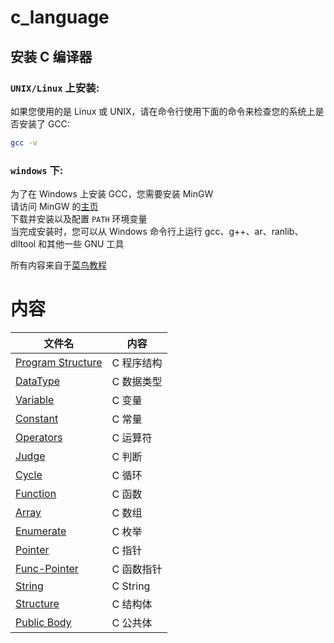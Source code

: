 # c_language

## 安装 C 编译器
### `UNIX/Linux` 上安装:
如果您使用的是 Linux 或 UNIX，请在命令行使用下面的命令来检查您的系统上是否安装了 GCC:
```sh
gcc -v
```
### `windows` 下:
为了在 Windows 上安装 GCC，您需要安装 MinGW <br>
请访问 MinGW 的[主页](https://www.mingw-w64.org/) <br>
下载并安装以及配置 `PATH` 环境变量 <br>
当完成安装时，您可以从 Windows 命令行上运行 gcc、g++、ar、ranlib、dlltool 和其他一些 GNU 工具

所有内容来自于[菜鸟教程](https://www.runoob.com/cprogramming/c-tutorial.html)

# 内容
| 文件名 | 内容 |
| ------ | ---- |
| [Program Structure](/Program-Structure) | C 程序结构|
| [DataType](/DataType)   | C 数据类型|
| [Variable](/Variable)   | C 变量    |
| [Constant](/Constant)   | C 常量    |
| [Operators](/Operators) | C 运算符  |
| [Judge](/Judge)         | C 判断    |
| [Cycle](/Cycle)         | C 循环    |
| [Function](/Function)   | C 函数    |
| [Array](/Array)         | C 数组    |
| [Enumerate](/Enumerate) | C 枚举    |
| [Pointer](/Pointer)     | C 指针    |
| [Func-Pointer](/Func-Pointer) | C 函数指针 |
| [String](/String)       | C String |
| [Structure](/Structure) | C 结构体 |
| [Public Body](/Public-Body) | C 公共体 |
